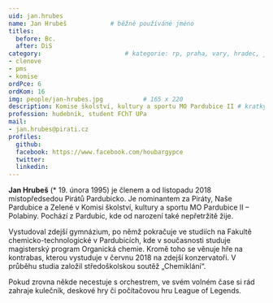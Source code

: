 ```yaml
---
uid: jan.hrubes
name: Jan Hrubeš      		# běžně používáné jméno
titles:
  before: Bc.
  after: DiS
category:                 		# kategorie: rp, praha, vary, hradec, jmk, senat
- clenove
- pms
- komise
ordPce: 6
ordKom: 16
img: people/jan-hrubes.jpg           # 165 x 220
description: Komise školství, kultury a sportu MO Pardubice II # kratký popis, max 160 znaků
profession: hudebník, student FChT UPa
mail:
- jan.hrubes@pirati.cz
profiles:
  github:
  facebook: https://www.facebook.com/houbargypce
  twitter:
  linkedin:
---
```

**Jan Hrubeš** (* 19. února 1995) je členem a od listopadu 2018 místopředsedou Pirátů Pardubicko. Je nominantem za Piráty, Naše Pardubice a Zelené v Komisi školství, kultury a sportu MO Pardubice II – Polabiny. Pochází z Pardubic, kde od narození také nepřetržitě žije.

Vystudoval zdejší gymnázium, po němž pokračuje ve studiích na Fakultě chemicko-technologické v Pardubicích, kde v současnosti studuje magisterský program Organická chemie. Kromě toho se věnuje hře na kontrabas, kterou vystuduje v červnu 2018 na zdejší konzervatoři. V průběhu studia založil středoškolskou soutěž „Chemiklání“.

Pokud zrovna někde necestuje s orchestrem, ve svém volném čase si rád zahraje kulečník, deskové hry či počítačovou hru League of Legends.
